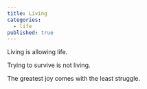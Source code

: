```yaml
---
title: Living
categories:
  - life
published: true
---
```



Living
is allowing
life.

Trying
to survive
is not living.

The greatest joy
comes
with the least
struggle.
